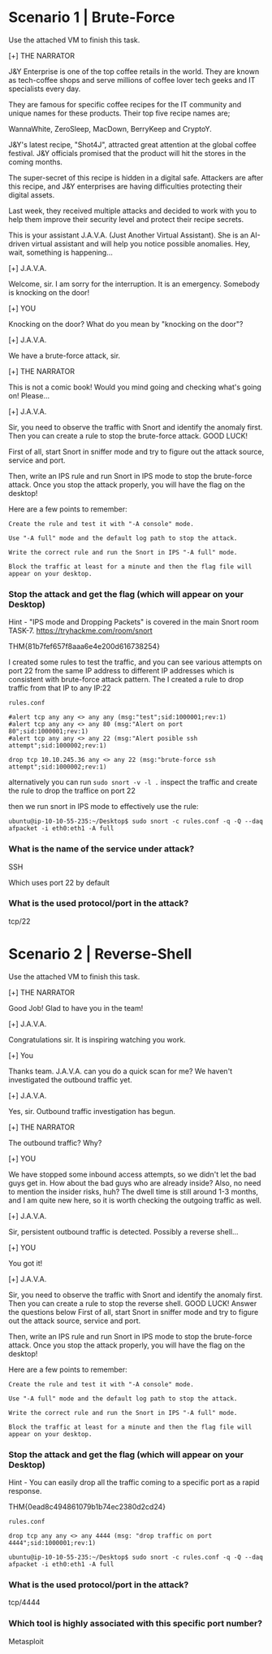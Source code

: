 # Scenario 1 | Brute-Force

Use the attached VM to finish this task.

[+] THE NARRATOR


J&Y Enterprise is one of the top coffee retails in the world. They are known as tech-coffee shops and serve millions of coffee lover tech geeks and IT specialists every day. 


They are famous for specific coffee recipes for the IT community and unique names for these products. Their top five recipe names are;

WannaWhite, ZeroSleep, MacDown, BerryKeep and CryptoY.


J&Y's latest recipe, "Shot4J", attracted great attention at the global coffee festival. J&Y officials promised that the product will hit the stores in the coming months. 


The super-secret of this recipe is hidden in a digital safe. Attackers are after this recipe, and J&Y enterprises are having difficulties protecting their digital assets.


Last week, they received multiple attacks and decided to work with you to help them improve their security level and protect their recipe secrets.  


This is your assistant J.A.V.A. (Just Another Virtual Assistant). She is an AI-driven virtual assistant and will help you notice possible anomalies. Hey, wait, something is happening...


[+] J.A.V.A.

Welcome, sir. I am sorry for the interruption. It is an emergency. Somebody is knocking on the door!

[+] YOU

Knocking on the door? What do you mean by "knocking on the door"?

[+] J.A.V.A.

We have a brute-force attack, sir.

[+] THE NARRATOR

This is not a comic book! Would you mind going and checking what's going on! Please... 

[+] J.A.V.A.

Sir, you need to observe the traffic with Snort and identify the anomaly first. Then you can create a rule to stop the brute-force attack. GOOD LUCK!

First of all, start Snort in sniffer mode and try to figure out the attack source, service and port.

Then, write an IPS rule and run Snort in IPS mode to stop the brute-force attack. Once you stop the attack properly, you will have the flag on the desktop!

Here are a few points to remember:

    Create the rule and test it with "-A console" mode. 
    
    Use "-A full" mode and the default log path to stop the attack.
    
    Write the correct rule and run the Snort in IPS "-A full" mode.
    
    Block the traffic at least for a minute and then the flag file will appear on your desktop.

### Stop the attack and get the flag (which will appear on your Desktop)

Hint - "IPS mode and Dropping Packets" is covered in the main Snort room TASK-7. https://tryhackme.com/room/snort

THM{81b7fef657f8aaa6e4e200d616738254}

I created some rules to test the traffic, and you can see various attempts on port 22 from the same IP address to different IP addresses which is consistent with brute-force attack pattern. The I created a rule to drop traffic from that IP to any IP:22

`rules.conf`
```
#alert tcp any any <> any any (msg:"test";sid:1000001;rev:1)
#alert tcp any any <> any 80 (msg:"Alert on port 80";sid:1000001;rev:1)
#alert tcp any any <> any 22 (msg:"Alert posible ssh attempt";sid:1000002;rev:1)

drop tcp 10.10.245.36 any <> any 22 (msg:"brute-force ssh attempt";sid:1000002;rev:1)
```
alternatively you can run `sudo snort -v -l .` inspect the traffic and create the rule to drop the traffice on port 22

then we run snort in IPS mode to effectively use the rule:
```
ubuntu@ip-10-10-55-235:~/Desktop$ sudo snort -c rules.conf -q -Q --daq afpacket -i eth0:eth1 -A full
```
### What is the name of the service under attack?

SSH

Which uses port 22 by default

### What is the used protocol/port in the attack?

tcp/22




# Scenario 2 | Reverse-Shell

Use the attached VM to finish this task.


[+] THE NARRATOR

Good Job! Glad to have you in the team!


[+] J.A.V.A.

Congratulations sir. It is inspiring watching you work.


[+] You

Thanks team. J.A.V.A. can you do a quick scan for me? We haven't investigated the outbound traffic yet. 


[+] J.A.V.A.

Yes, sir. Outbound traffic investigation has begun. 


[+] THE NARRATOR

The outbound traffic? Why?


[+] YOU

We have stopped some inbound access attempts, so we didn't let the bad guys get in. How about the bad guys who are already inside? Also, no need to mention the insider risks, huh? The dwell time is still around 1-3 months, and I am quite new here, so it is worth checking the outgoing traffic as well.


[+] J.A.V.A.

Sir, persistent outbound traffic is detected. Possibly a reverse shell...


[+] YOU

You got it!


[+] J.A.V.A.

Sir, you need to observe the traffic with Snort and identify the anomaly first. Then you can create a rule to stop the reverse shell. GOOD LUCK!
Answer the questions below
First of all, start Snort in sniffer mode and try to figure out the attack source, service and port.

Then, write an IPS rule and run Snort in IPS mode to stop the brute-force attack. Once you stop the attack properly, you will have the flag on the desktop!

Here are a few points to remember:

    Create the rule and test it with "-A console" mode. 
    
    Use "-A full" mode and the default log path to stop the attack.
    
    Write the correct rule and run the Snort in IPS "-A full" mode.
    
    Block the traffic at least for a minute and then the flag file will appear on your desktop.

### Stop the attack and get the flag (which will appear on your Desktop)

Hint - You can easily drop all the traffic coming to a specific port as a rapid response.

THM{0ead8c494861079b1b74ec2380d2cd24}

`rules.conf`
```
drop tcp any any <> any 4444 (msg: "drop traffic on port 4444";sid:1000001;rev:1)
```
```
ubuntu@ip-10-10-55-235:~/Desktop$ sudo snort -c rules.conf -q -Q --daq afpacket -i eth0:eth1 -A full
```
### What is the used protocol/port in the attack?

tcp/4444

### Which tool is highly associated with this specific port number?

Metasploit


